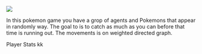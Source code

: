    ![](https://github.com/yakovElkobi/OOP_ex2/blob/master/resources/906edc8b6f1b7089442ce99ca0b5a7a2.jpg)

In this pokemon game you have a grop of agents and Pokemons that appear in randomly way.
The goal to is to catch as much as you can before that time is running out.
The movements is on weighted directed graph.

Player Stats
kk
